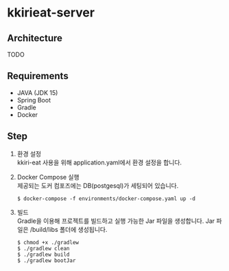 # kkirieat-server

## Architecture
TODO

## Requirements
- JAVA (JDK 15)
- Spring Boot
- Gradle
- Docker

## Step
1. 환경 설정 <br>
kkiri-eat 사용을 위해 application.yaml에서 환경 설정을 합니다.
2. Docker Compose 실행 <br>
제공되는 도커 컴포즈에는 DB(postgesql)가 세팅되어 있습니다.
    ``` 
    $ docker-compose -f environments/docker-compose.yaml up -d
    ```
3. 빌드 <br>
Gradle을 이용해 프로젝트를 빌드하고 실행 가능한 Jar 파일을 생성합니다. Jar 파일은 /build/libs 폴더에 생성됩니다.

    ``` 
    $ chmod +x ./gradlew
    $ ./gradlew clean
    $ ./gradlew build
    $ ./gradlew bootJar
    ```